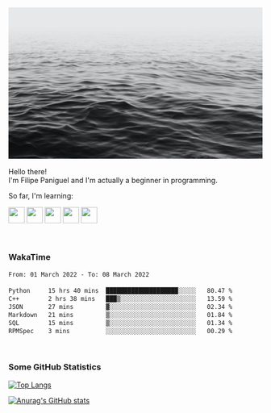 <img height="300" width="900" src="header_lipepaniguel.jpg">

Hello there!  
I'm Filipe Paniguel and I'm actually a beginner in programming.

So far, I'm learning:

<img height="32" width="32" src="https://cdn.jsdelivr.net/gh/devicons/devicon/icons/python/python-original.svg"/> <img height="32" width="32" src="https://cdn.jsdelivr.net/gh/devicons/devicon/icons/cplusplus/cplusplus-original.svg" /> <img height="32" width="32" src="https://cdn.jsdelivr.net/gh/devicons/devicon/icons/qt/qt-original.svg" /> <img height="32" width="32" src="https://cdn.jsdelivr.net/gh/devicons/devicon/icons/html5/html5-original.svg"/> <img height="32" width="32" src="https://cdn.jsdelivr.net/gh/devicons/devicon/icons/css3/css3-original.svg" />

<br>

### WakaTime

<!--START_SECTION:waka-->

```text
From: 01 March 2022 - To: 08 March 2022

Python     15 hrs 40 mins  ████████████████████░░░░░   80.47 %
C++        2 hrs 38 mins   ███▒░░░░░░░░░░░░░░░░░░░░░   13.59 %
JSON       27 mins         ▓░░░░░░░░░░░░░░░░░░░░░░░░   02.34 %
Markdown   21 mins         ▒░░░░░░░░░░░░░░░░░░░░░░░░   01.84 %
SQL        15 mins         ▒░░░░░░░░░░░░░░░░░░░░░░░░   01.34 %
RPMSpec    3 mins          ░░░░░░░░░░░░░░░░░░░░░░░░░   00.29 %
```

<!--END_SECTION:waka-->

<br>

### Some GitHub Statistics

[![Top Langs](https://github-readme-stats.vercel.app/api/top-langs/?username=lipepaniguel&layout=compact&theme=github_dark)](https://github.com/anuraghazra/github-readme-stats)

[![Anurag's GitHub stats](https://github-readme-stats.vercel.app/api?username=lipepaniguel&theme=github_dark)](https://github.com/anuraghazra/github-readme-stats)

